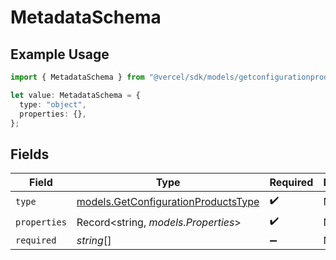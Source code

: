 # MetadataSchema

## Example Usage

```typescript
import { MetadataSchema } from "@vercel/sdk/models/getconfigurationproductsop.js";

let value: MetadataSchema = {
  type: "object",
  properties: {},
};
```

## Fields

| Field                                                                            | Type                                                                             | Required                                                                         | Description                                                                      |
| -------------------------------------------------------------------------------- | -------------------------------------------------------------------------------- | -------------------------------------------------------------------------------- | -------------------------------------------------------------------------------- |
| `type`                                                                           | [models.GetConfigurationProductsType](../models/getconfigurationproductstype.md) | :heavy_check_mark:                                                               | N/A                                                                              |
| `properties`                                                                     | Record<string, *models.Properties*>                                              | :heavy_check_mark:                                                               | N/A                                                                              |
| `required`                                                                       | *string*[]                                                                       | :heavy_minus_sign:                                                               | N/A                                                                              |